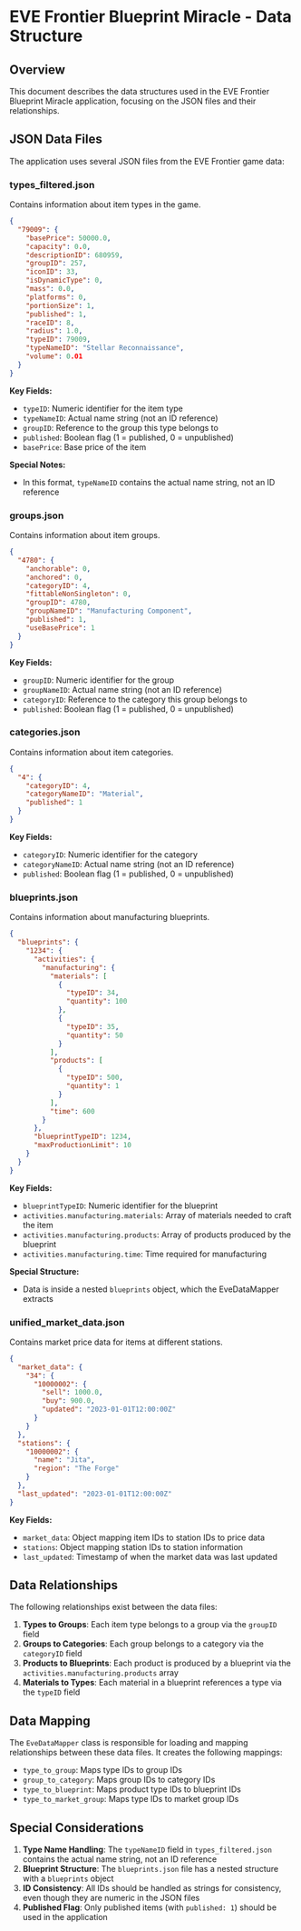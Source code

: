 # EVE Frontier Blueprint Miracle - Data Structure

## Overview

This document describes the data structures used in the EVE Frontier Blueprint Miracle application, focusing on the JSON files and their relationships.

## JSON Data Files

The application uses several JSON files from the EVE Frontier game data:

### types_filtered.json

Contains information about item types in the game.

```json
{
  "79009": {
    "basePrice": 50000.0,
    "capacity": 0.0,
    "descriptionID": 680959,
    "groupID": 257,
    "iconID": 33,
    "isDynamicType": 0,
    "mass": 0.0,
    "platforms": 0,
    "portionSize": 1,
    "published": 1,
    "raceID": 8,
    "radius": 1.0,
    "typeID": 79009,
    "typeNameID": "Stellar Reconnaissance",
    "volume": 0.01
  }
}
```

**Key Fields:**

- `typeID`: Numeric identifier for the item type
- `typeNameID`: Actual name string (not an ID reference)
- `groupID`: Reference to the group this type belongs to
- `published`: Boolean flag (1 = published, 0 = unpublished)
- `basePrice`: Base price of the item

**Special Notes:**

- In this format, `typeNameID` contains the actual name string, not an ID reference

### groups.json

Contains information about item groups.

```json
{
  "4780": {
    "anchorable": 0,
    "anchored": 0,
    "categoryID": 4,
    "fittableNonSingleton": 0,
    "groupID": 4780,
    "groupNameID": "Manufacturing Component",
    "published": 1,
    "useBasePrice": 1
  }
}
```

**Key Fields:**

- `groupID`: Numeric identifier for the group
- `groupNameID`: Actual name string (not an ID reference)
- `categoryID`: Reference to the category this group belongs to
- `published`: Boolean flag (1 = published, 0 = unpublished)

### categories.json

Contains information about item categories.

```json
{
  "4": {
    "categoryID": 4,
    "categoryNameID": "Material",
    "published": 1
  }
}
```

**Key Fields:**

- `categoryID`: Numeric identifier for the category
- `categoryNameID`: Actual name string (not an ID reference)
- `published`: Boolean flag (1 = published, 0 = unpublished)

### blueprints.json

Contains information about manufacturing blueprints.

```json
{
  "blueprints": {
    "1234": {
      "activities": {
        "manufacturing": {
          "materials": [
            {
              "typeID": 34,
              "quantity": 100
            },
            {
              "typeID": 35,
              "quantity": 50
            }
          ],
          "products": [
            {
              "typeID": 500,
              "quantity": 1
            }
          ],
          "time": 600
        }
      },
      "blueprintTypeID": 1234,
      "maxProductionLimit": 10
    }
  }
}
```

**Key Fields:**

- `blueprintTypeID`: Numeric identifier for the blueprint
- `activities.manufacturing.materials`: Array of materials needed to craft the item
- `activities.manufacturing.products`: Array of products produced by the blueprint
- `activities.manufacturing.time`: Time required for manufacturing

**Special Structure:**

- Data is inside a nested `blueprints` object, which the EveDataMapper extracts

### unified_market_data.json

Contains market price data for items at different stations.

```json
{
  "market_data": {
    "34": {
      "10000002": {
        "sell": 1000.0,
        "buy": 900.0,
        "updated": "2023-01-01T12:00:00Z"
      }
    }
  },
  "stations": {
    "10000002": {
      "name": "Jita",
      "region": "The Forge"
    }
  },
  "last_updated": "2023-01-01T12:00:00Z"
}
```

**Key Fields:**

- `market_data`: Object mapping item IDs to station IDs to price data
- `stations`: Object mapping station IDs to station information
- `last_updated`: Timestamp of when the market data was last updated

## Data Relationships

The following relationships exist between the data files:

1. **Types to Groups**: Each item type belongs to a group via the `groupID` field
2. **Groups to Categories**: Each group belongs to a category via the `categoryID` field
3. **Products to Blueprints**: Each product is produced by a blueprint via the `activities.manufacturing.products` array
4. **Materials to Types**: Each material in a blueprint references a type via the `typeID` field

## Data Mapping

The `EveDataMapper` class is responsible for loading and mapping relationships between these data files. It creates the following mappings:

- `type_to_group`: Maps type IDs to group IDs
- `group_to_category`: Maps group IDs to category IDs
- `type_to_blueprint`: Maps product type IDs to blueprint IDs
- `type_to_market_group`: Maps type IDs to market group IDs

## Special Considerations

1. **Type Name Handling**: The `typeNameID` field in `types_filtered.json` contains the actual name string, not an ID reference
2. **Blueprint Structure**: The `blueprints.json` file has a nested structure with a `blueprints` object
3. **ID Consistency**: All IDs should be handled as strings for consistency, even though they are numeric in the JSON files
4. **Published Flag**: Only published items (with `published: 1`) should be used in the application
